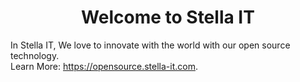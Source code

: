<h1 align="center">Welcome to Stella IT</h1>
In Stella IT, We love to innovate with the world with our open source technology.<br>
Learn More: <a href="https://opensource.stella-it.com">https://opensource.stella-it.com</a>.
